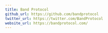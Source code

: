 ```yaml
---
title: Band Protocol
github_url: https://github.com/bandprotocol
twitter_url: https://twitter.com/BandProtocol
website_url: https://bandprotocol.com/
---
```

